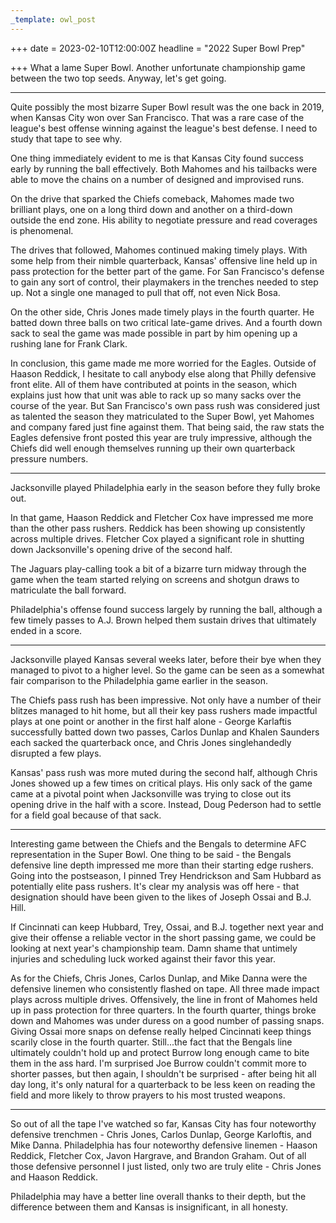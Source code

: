 ```yaml
---
_template: owl_post
---
```


+++
date = 2023-02-10T12:00:00Z
headline = "2022 Super Bowl Prep"

+++
What a lame Super Bowl. Another unfortunate championship game between the two top seeds. Anyway, let's get going.

***

Quite possibly the most bizarre Super Bowl result was the one back in 2019, when Kansas City won over San Francisco. That was a rare case of the league's best offense winning against the league's best defense. I need to study that tape to see why.

One thing immediately evident to me is that Kansas City found success early by running the ball effectively. Both Mahomes and his tailbacks were able to move the chains on a number of designed and improvised runs.

On the drive that sparked the Chiefs comeback, Mahomes made two brilliant plays, one on a long third down and another on a third-down outside the end zone. His ability to negotiate pressure and read coverages is phenomenal.

The drives that followed, Mahomes continued making timely plays. With some help from their nimble quarterback, Kansas' offensive line held up in pass protection for the better part of the game. For San Francisco's defense to gain any sort of control, their playmakers in the trenches needed to step up. Not a single one managed to pull that off, not even Nick Bosa.

On the other side, Chris Jones made timely plays in the fourth quarter. He batted down three balls on two critical late-game drives. And a fourth down sack to seal the game was made possible in part by him opening up a rushing lane for Frank Clark.

In conclusion, this game made me more worried for the Eagles. Outside of Haason Reddick, I hesitate to call anybody else along that Philly defensive front elite. All of them have contributed at points in the season, which explains just how that unit was able to rack up so many sacks over the course of the year. But San Francisco's own pass rush was considered just as talented the season they matriculated to the Super Bowl, yet Mahomes and company fared just fine against them. That being said, the raw stats the Eagles defensive front posted this year are truly impressive, although the Chiefs did well enough themselves running up their own quarterback pressure numbers.

***

Jacksonville played Philadelphia early in the season before they fully broke out.

In that game, Haason Reddick and Fletcher Cox have impressed me more than the other pass rushers. Reddick has been showing up consistently across multiple drives. Fletcher Cox played a significant role in shutting down Jacksonville's opening drive of the second half.

The Jaguars play-calling took a bit of a bizarre turn midway through the game when the team started relying on screens and shotgun draws to matriculate the ball forward.

Philadelphia's offense found success largely by running the ball, although a few timely passes to A.J. Brown helped them sustain drives that ultimately ended in a score.

***

Jacksonville played Kansas several weeks later, before their bye when they managed to pivot to a higher level. So the game can be seen as a somewhat fair comparison to the Philadelphia game earlier in the season.

The Chiefs pass rush has been impressive. Not only have a number of their blitzes managed to hit home, but all their key pass rushers made impactful plays at one point or another in the first half alone - George Karlaftis successfully batted down two passes, Carlos Dunlap and Khalen Saunders each sacked the quarterback once, and Chris Jones singlehandedly disrupted a few plays.

Kansas' pass rush was more muted during the second half, although Chris Jones showed up a few times on critical plays. His only sack of the game came at a pivotal point when Jacksonville was trying to close out its opening drive in the half with a score. Instead, Doug Pederson had to settle for a field goal because of that sack.

***

Interesting game between the Chiefs and the Bengals to determine AFC representation in the Super Bowl. One thing to be said - the Bengals defensive line depth impressed me more than their starting edge rushers. Going into the postseason, I pinned Trey Hendrickson and Sam Hubbard as potentially elite pass rushers. It's clear my analysis was off here - that designation should have been given to the likes of Joseph Ossai and B.J. Hill.

If Cincinnati can keep Hubbard, Trey, Ossai, and B.J. together next year and give their offense a reliable vector in the short passing game, we could be looking at next year's championship team. Damn shame that untimely injuries and scheduling luck worked against their favor this year.

As for the Chiefs, Chris Jones, Carlos Dunlap, and Mike Danna were the defensive linemen who consistently flashed on tape. All three made impact plays across multiple drives. Offensively, the line in front of Mahomes held up in pass protection for three quarters. In the fourth quarter, things broke down and Mahomes was under duress on a good number of passing snaps. Giving Ossai more snaps on defense really helped Cincinnati keep things scarily close in the fourth quarter. Still...the fact that the Bengals line ultimately couldn't hold up and protect Burrow long enough came to bite them in the ass hard. I'm surprised Joe Burrow couldn't commit more to shorter passes, but then again, I shouldn't be surprised - after being hit all day long, it's only natural for a quarterback to be less keen on reading the field and more likely to throw prayers to his most trusted weapons.

***

So out of all the tape I've watched so far, Kansas City has four noteworthy defensive trenchmen - Chris Jones, Carlos Dunlap, George Karloftis, and Mike Danna. Philadelphia has four noteworthy defensive linemen - Haason Reddick, Fletcher Cox, Javon Hargrave, and Brandon Graham. Out of all those defensive personnel I just listed, only two are truly elite - Chris Jones and Haason Reddick.

Philadelphia may have a better line overall thanks to their depth, but the difference between them and Kansas is insignificant, in all honesty.
